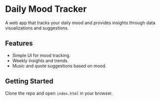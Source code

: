 # Daily Mood Tracker
A web app that tracks your daily mood and provides insights through data visualizations and suggestions.

## Features
- Simple UI for mood tracking.
- Weekly insights and trends.
- Music and quote suggestions based on mood.

## Getting Started
Clone the repo and open `index.html` in your browser.
